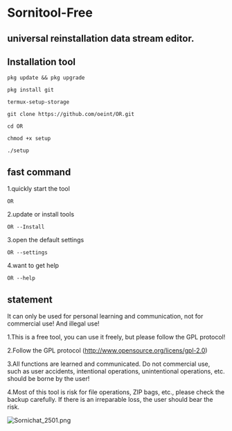 # Sornitool-Free

## universal reinstallation data stream editor.

## Installation tool

```
pkg update && pkg upgrade 
```
```
pkg install git
```
```
termux-setup-storage
```
```
git clone https://github.com/oeint/OR.git
```
```
cd OR
```
```
chmod +x setup
```
```
./setup
```
## fast command
1.quickly start the tool
```
OR
```
2.update or install tools
```
OR --Install
```
3.open the default settings
```
OR --settings
```
4.want to get help
```
OR --help
```
## statement

 It can only be used for personal learning and communication, not for commercial use! And illegal use!

1.This is a free tool, you can use it freely, but please follow the GPL protocol!

2.Follow the GPL protocol (http://www.opensource.org/licens/gpl-2.0)

3.All functions are learned and communicated. Do not commercial use, such as user accidents, intentional operations, unintentional operations, etc. should be borne by the user!

4.Most of this tool is risk for file operations, ZIP bags, etc., please check the backup carefully. If there is an irreparable loss, the user should bear the risk.
        
<img src="https://www.img520.com/SOtT1B.png" alt="Sornichat_2501.png" title="Sornichat_2501.png" />

